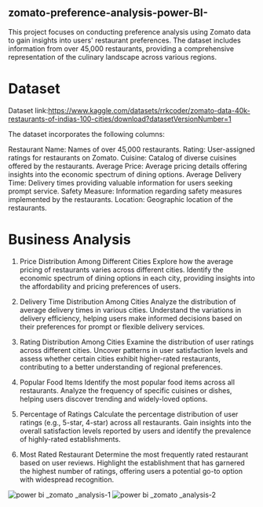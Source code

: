 
## zomato-preference-analysis-power-BI-
This project focuses on conducting preference analysis using Zomato data to gain insights into users' restaurant preferences. The dataset includes information from over 45,000 restaurants, providing a comprehensive representation of the culinary landscape across various regions. 


# Dataset
Dataset link:https://www.kaggle.com/datasets/rrkcoder/zomato-data-40k-restaurants-of-indias-100-cities/download?datasetVersionNumber=1


The dataset incorporates the following columns:

Restaurant Name: Names of over 45,000 restaurants.
Rating: User-assigned ratings for restaurants on Zomato.
Cuisine: Catalog of diverse cuisines offered by the restaurants.
Average Price: Average pricing details offering insights into the economic spectrum of dining options.
Average Delivery Time: Delivery times providing valuable information for users seeking prompt service.
Safety Measure: Information regarding safety measures implemented by the restaurants.
Location: Geographic location of the restaurants.

# Business Analysis

1. Price Distribution Among Different Cities
Explore how the average pricing of restaurants varies across different cities. Identify the economic spectrum of dining options in each city, providing insights into the affordability and pricing preferences of users.

2. Delivery Time Distribution Among Cities
Analyze the distribution of average delivery times in various cities. Understand the variations in delivery efficiency, helping users make informed decisions based on their preferences for prompt or flexible delivery services.

3. Rating Distribution Among Cities
Examine the distribution of user ratings across different cities. Uncover patterns in user satisfaction levels and assess whether certain cities exhibit higher-rated restaurants, contributing to a better understanding of regional preferences.

4. Popular Food Items
Identify the most popular food items across all restaurants. Analyze the frequency of specific cuisines or dishes, helping users discover trending and widely-loved options.

5. Percentage of Ratings
Calculate the percentage distribution of user ratings (e.g., 5-star, 4-star) across all restaurants. Gain insights into the overall satisfaction levels reported by users and identify the prevalence of highly-rated establishments.

6. Most Rated Restaurant
Determine the most frequently rated restaurant based on user reviews. Highlight the establishment that has garnered the highest number of ratings, offering users a potential go-to option with widespread recognition.



![power bi _zomato _analysis-1](https://github.com/akshay-kumar-m71/zomato-preference-analysis-power-BI-/assets/72317690/f8ead180-8fdf-42ef-9d76-99e08e7d561e)
![power bi _zomato _analysis-2](https://github.com/akshay-kumar-m71/zomato-preference-analysis-power-BI-/assets/72317690/3589f1a4-92f5-4874-896d-83d463fedddd)

